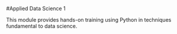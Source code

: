 #Applied Data Science 1

This module provides hands-on training using Python in techniques fundamental to data science.
